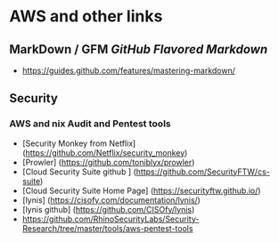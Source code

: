 # AWS and other links 

## MarkDown / GFM *GitHub Flavored Markdown* 

- https://guides.github.com/features/mastering-markdown/


## Security 

### AWS and nix  Audit and Pentest tools  

- [Security Monkey from Netflix] (https://github.com/Netflix/security_monkey) 
- [Prowler] (https://github.com/toniblyx/prowler) 
- [Cloud Security Suite github ] (https://github.com/SecurityFTW/cs-suite) 
- [Cloud Security Suite Home Page] (https://securityftw.github.io/)  
- [lynis] (https://cisofy.com/documentation/lynis/) 
- [lynis github] (https://github.com/CISOfy/lynis) 
- https://github.com/RhinoSecurityLabs/Security-Research/tree/master/tools/aws-pentest-tools 

